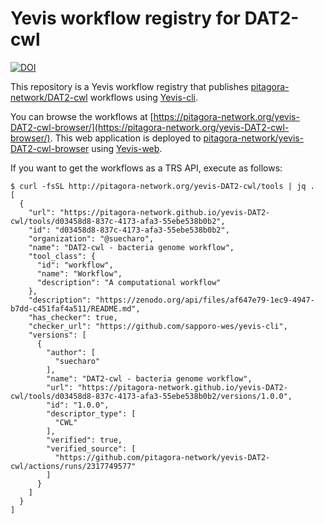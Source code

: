 # Yevis workflow registry for DAT2-cwl

[![DOI](https://zenodo.org/badge/491358082.svg)](https://zenodo.org/badge/latestdoi/491358082)

This repository is a Yevis workflow registry that publishes [pitagora-network/DAT2-cwl](https://github.com/pitagora-network/DAT2-cwl) workflows using [Yevis-cli](https://github.com/sapporo-wes/yevis-cli).

You can browse the workflows at [https://pitagora-network.org/yevis-DAT2-cwl-browser/](https://pitagora-network.org/yevis-DAT2-cwl-browser/).
This web application is deployed to [pitagora-network/yevis-DAT2-cwl-browser](https://github.com/pitagora-network/yevis-DAT2-cwl-browser) using [Yevis-web](https://github.com/sapporo-wes/yevis-web).

If you want to get the workflows as a TRS API, execute as follows:

```bash=
$ curl -fsSL http://pitagora-network.org/yevis-DAT2-cwl/tools | jq .
[
  {
    "url": "https://pitagora-network.github.io/yevis-DAT2-cwl/tools/d03458d8-837c-4173-afa3-55ebe538b0b2",
    "id": "d03458d8-837c-4173-afa3-55ebe538b0b2",
    "organization": "@suecharo",
    "name": "DAT2-cwl - bacteria genome workflow",
    "tool_class": {
      "id": "workflow",
      "name": "Workflow",
      "description": "A computational workflow"
    },
    "description": "https://zenodo.org/api/files/af647e79-1ec9-4947-b7dd-c451faf4a511/README.md",
    "has_checker": true,
    "checker_url": "https://github.com/sapporo-wes/yevis-cli",
    "versions": [
      {
        "author": [
          "suecharo"
        ],
        "name": "DAT2-cwl - bacteria genome workflow",
        "url": "https://pitagora-network.github.io/yevis-DAT2-cwl/tools/d03458d8-837c-4173-afa3-55ebe538b0b2/versions/1.0.0",
        "id": "1.0.0",
        "descriptor_type": [
          "CWL"
        ],
        "verified": true,
        "verified_source": [
          "https://github.com/pitagora-network/yevis-DAT2-cwl/actions/runs/2317749577"
        ]
      }
    ]
  }
]
```
